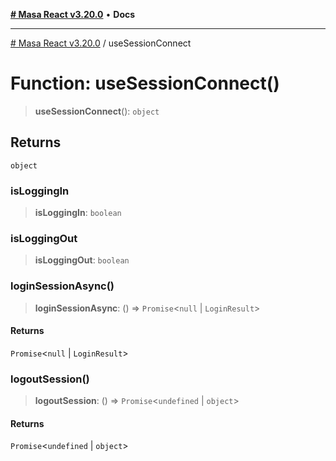 [**# Masa React v3.20.0**](../README.md) • **Docs**

***

[# Masa React v3.20.0](../globals.md) / useSessionConnect

# Function: useSessionConnect()

> **useSessionConnect**(): `object`

## Returns

`object`

### isLoggingIn

> **isLoggingIn**: `boolean`

### isLoggingOut

> **isLoggingOut**: `boolean`

### loginSessionAsync()

> **loginSessionAsync**: () => `Promise`\<`null` \| `LoginResult`\>

#### Returns

`Promise`\<`null` \| `LoginResult`\>

### logoutSession()

> **logoutSession**: () => `Promise`\<`undefined` \| `object`\>

#### Returns

`Promise`\<`undefined` \| `object`\>
